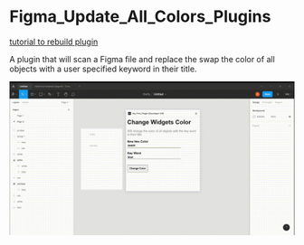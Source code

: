<h1>
  Figma_Update_All_Colors_Plugins
</h1>
<a href = "https://medium.com/@bbrenng1/become-a-figma-developer-create-your-first-plugin-691a87c1daf7">
  tutorial to rebuild plugin
</a>
<p>
  A plugin that will scan a Figma file and replace the swap the color of all objects with a user specified keyword in their title.
</p>
<img src = "ReadMe-assets/demo.gif" />
